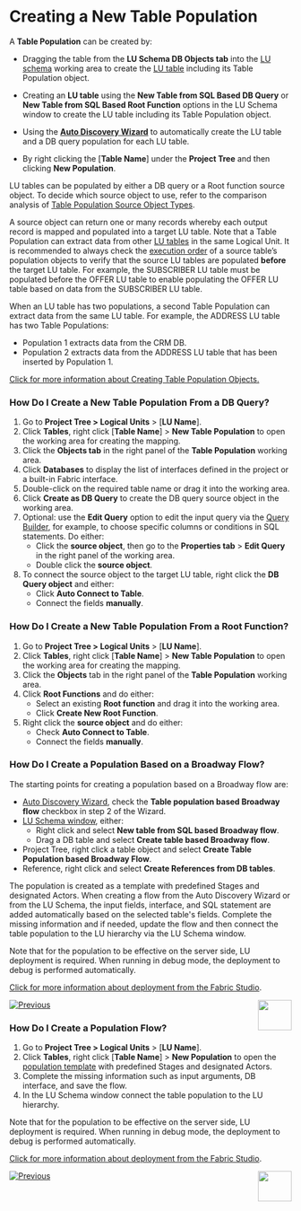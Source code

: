 # Creating a New Table Population

A **Table Population** can be created by:

<studio>

* Dragging the table from the **LU Schema DB Objects tab** into the [LU schema](/articles/03_logical_units/03_LU_schema_window.md) working area to create the [LU table](/articles/06_LU_tables/01_LU_tables_overview.md) including its Table Population object.

* Creating an **LU table** using the **New Table from SQL Based DB Query** or **New Table from SQL Based Root Function** options  in the LU Schema window to create the LU table including its Table Population object.

* Using the [**Auto Discovery Wizard**](/articles/03_logical_units/06_auto_discovery_wizard.md) to  automatically create the LU table and a DB query population for each LU table.

</studio>


* By right clicking the [**Table Name**] under the **Project Tree** and then clicking **New Population**. 

<studio>

LU tables can be populated by either a DB query or a Root function source object. To decide which source object to use, refer to the comparison analysis of [Table Population Source Object Types](/articles/07_table_population/02_source_object_types.md).

</studio>

A source object can return one or many records whereby each output record is mapped and populated into a target LU table. 
Note that a Table Population can extract data from other [LU tables](/articles/06_LU_tables/01_LU_tables_overview.md) in the same Logical Unit. It is recommended to always check the [execution order](/articles/07_table_population/13_LU_table_population_execution_order.md) of a source table’s population objects to verify that the source LU tables are populated **before** the target LU table. For example, the SUBSCRIBER LU table must be populated before the OFFER LU table to enable populating the OFFER LU table based on data from the SUBSCRIBER LU table.

When an LU table has two populations, a second Table Population can extract data from the same LU table. For example, the ADDRESS LU table has two Table Populations:
*	Population 1 extracts data from the CRM DB.
*	Population 2 extracts data from the ADDRESS LU table that has been inserted by Population 1.

[Click for more information about Creating Table Population Objects.](/articles/07_table_population/03_creating_a_new_table_population.md)

<studio>

### How Do I Create a New Table Population From a DB Query? 

1.	Go to **Project Tree > Logical Units** > [**LU Name**].
2.	Click **Tables**, right click [**Table Name**] > **New Table Population** to open the working area for creating the mapping.
3.	Click the **Objects tab** in the right panel of the **Table Population** working area.
4.	Click **Databases** to display the list of interfaces defined in the project or a built-in Fabric interface. 
5.	Double-click on the required table name or drag it into the working area. 
6.	Click **Create as DB Query** to create the DB query source object in the working area. 
7.	Optional: use the **Edit Query** option to edit the input query via the [Query Builder](/articles/11_query_builder/01_query_builder_overview.md#query-builder-overview), for example, to choose specific columns or conditions in SQL statements. Do either:
    * Click the **source object**, then go to the **Properties tab** > **Edit Query** in the right panel of the working area.
    * Double click the **source object**.
8.	To connect the source object to the target LU table, right click the **DB Query object** and either:
    * Click **Auto Connect to Table**.
    * Connect the fields **manually**.

### How Do I Create a New Table Population From a Root Function? 

1.	Go to **Project Tree > Logical Units** > [**LU Name**].
2.	Click **Tables**, right click [**Table Name**] > **New Table Population** to open the working area for creating the mapping.
3.	Click the **Objects** tab in the right panel of the **Table Population** working area.
4.	Click **Root Functions** and do either:
    * Select an existing **Root function** and drag it into the working area. 
    * Click **Create New Root Function**.
5.	Right click the **source object** and do either:
    * Check **Auto Connect to Table**.
    * Connect the fields **manually**.

### How Do I Create a Population Based on a Broadway Flow?

The starting points for creating a population based on a Broadway flow are:

* [Auto Discovery Wizard](/articles/03_logical_units/06_auto_discovery_wizard.md), check the **Table population based Broadway flow** checkbox in step 2 of the Wizard.
* [LU Schema window](/articles/03_logical_units/03_LU_schema_window.md#logical-unit-lu-schema), either:
  * Right click and select **New table from SQL based Broadway flow**.
  * Drag a DB table and select **Create table based Broadway flow**.
* Project Tree, right click a table object and select **Create Table Population based Broadway Flow**.
* Reference, right click and select **Create References from DB tables**.

The population is created as a template with predefined Stages and designated Actors. When creating a flow from the Auto Discovery Wizard or from the LU Schema, the input fields, interface, and SQL statement are added automatically based on the selected table's fields. Complete the missing information and if needed, update the flow and then connect the table population to the LU hierarchy via the LU Schema window.

Note that for the population to be effective on the server side, LU deployment is required. When running in debug mode, the deployment to debug is performed automatically.

[Click for more information about deployment from the Fabric Studio](/articles/16_deploy_fabric/02_deploy_from_Fabric_Studio.md).



[![Previous](/articles/images/Previous.png)](/articles/07_table_population/02_source_object_types.md)[<img align="right" width="60" height="54" src="/articles/images/Next.png">](14_table_population_based_Broadway.md)

</studio>

<web>

### How Do I Create a Population Flow?

1.	Go to **Project Tree > Logical Units** > [**LU Name**].
2.	Click **Tables**, right click [**Table Name**] > **New Population** to open the [population template](14_table_population_based_Broadway.md#flow-population-template) with predefined Stages and designated Actors.
3.	Complete the missing information such as input arguments, DB interface, and save the flow.
4.	In the LU Schema window connect the table population to the LU hierarchy.

Note that for the population to be effective on the server side, LU deployment is required. When running in debug mode, the deployment to debug is performed automatically.

[Click for more information about deployment from the Fabric Studio](/articles/16_deploy_fabric/02_deploy_from_Fabric_Studio.md).



[![Previous](/articles/images/Previous.png)](01_table_population_overview.md)[<img align="right" width="60" height="54" src="/articles/images/Next.png">](14_table_population_based_Broadway.md)

</web>
